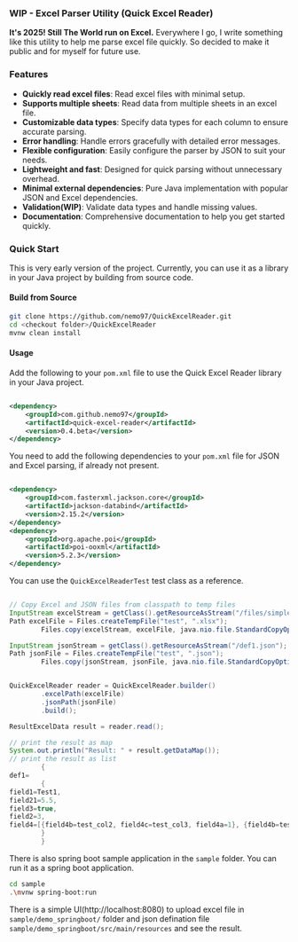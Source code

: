 
### WIP - Excel Parser Utility (Quick Excel Reader)
**It's 2025! Still The World run on Excel.** Everywhere I go, I write something like this
utility to help me parse excel file quickly. So decided to make it public and for myself for future use.

### Features
- **Quickly read excel files**: Read excel files with minimal setup.
- **Supports multiple sheets**: Read data from multiple sheets in an excel file.
- **Customizable data types**: Specify data types for each column to ensure accurate parsing.
- **Error handling**: Handle errors gracefully with detailed error messages.
- **Flexible configuration**: Easily configure the parser by JSON to suit your needs.
- **Lightweight and fast**: Designed for quick parsing without unnecessary overhead.
- **Minimal external dependencies**: Pure Java implementation with popular JSON and Excel dependencies.
- **Validation(WIP)**: Validate data types and handle missing values.
- **Documentation**: Comprehensive documentation to help you get started quickly.

### Quick Start

This is very early version of the project. Currently, you can use it as a library in your Java project
by building from source code.

#### Build from Source
   ```bash
   git clone https://github.com/nemo97/QuickExcelReader.git
   cd <checkout folder>/QuickExcelReader
   mvnw clean install
   ```
#### Usage

Add the following to your `pom.xml` file to use the Quick Excel Reader library in your Java project.
```xml

<dependency>
    <groupId>com.github.nemo97</groupId>
    <artifactId>quick-excel-reader</artifactId>
    <version>0.4.beta</version>
</dependency>

```

You need to add the following dependencies to your `pom.xml` file for JSON and Excel parsing, if already not present.
```xml

<dependency>
    <groupId>com.fasterxml.jackson.core</groupId>
    <artifactId>jackson-databind</artifactId>
    <version>2.15.2</version>
</dependency>   
<dependency>
    <groupId>org.apache.poi</groupId>
    <artifactId>poi-ooxml</artifactId>
    <version>5.2.3</version>
</dependency>

```

You can use the `QuickExcelReaderTest` test class as a reference. 
```java

// Copy Excel and JSON files from classpath to temp files
InputStream excelStream = getClass().getResourceAsStream("/files/simple_excle.xlsx");
Path excelFile = Files.createTempFile("test", ".xlsx");
        Files.copy(excelStream, excelFile, java.nio.file.StandardCopyOption.REPLACE_EXISTING);

InputStream jsonStream = getClass().getResourceAsStream("/def1.json");
Path jsonFile = Files.createTempFile("test", ".json");
        Files.copy(jsonStream, jsonFile, java.nio.file.StandardCopyOption.REPLACE_EXISTING);


QuickExcelReader reader = QuickExcelReader.builder()
        .excelPath(excelFile)
        .jsonPath(jsonFile)
        .build();

ResultExcelData result = reader.read();

// print the result as map
System.out.println("Result: " + result.getDataMap());
// print the result as list
        {
def1=
        {
field1=Test1,
field21=5.5,
field3=true,
field2=3,
field4=[{field4b=test_col2, field4c=test_col3, field4a=1}, {field4b=test_col21, field4c=test_col31, field4a=2}]
        }
        }
```
There is also spring boot sample application in the `sample` folder. 
You can run it as a spring boot application.

```bash
cd sample
.\mvnw spring-boot:run
```
There is a simple UI(http://localhost:8080) to upload excel file in `sample/demo_springboot/` folder and json defination file `sample/demo_springboot/src/main/resources` and see the result.


